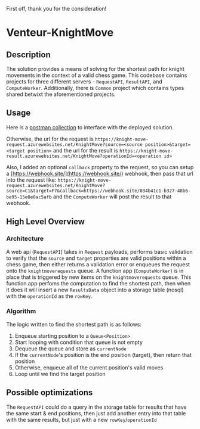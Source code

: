 First off, thank you for the consideration!

# Venteur-KnightMove

## Description
The solution provides a means of solving for the shortest path for knight movements in the context of a valid chess game.
This codebase contains projects for three different servers - `RequestAPI`, `ResultAPI`, and `ComputeWorker`. Additionally, there is `Common` project which contains types shared betwixt the aforementioned projects.

## Usage
Here is a [postman collection](https://api.postman.com/collections/20359850-fb3db60f-773e-40d8-b191-45c1c61c530a?access_key=PMAT-01HR9AQ7T43SZAX3P7R4YRS3GH) to interface with the deployed solution.

Otherwise, the url for the request is 
`https://knight-move-request.azurewebsites.net/KnightMove?source=<source position>&target=<target position>`
and the url for the result is
`https://knight-move-result.azurewebsites.net/KnightMove?operationId=<operation id>`

Also, I added an optional `callback` property to the request, so you can setup a [https://webhook.site/](https://webhook.site/) webhook, then pass that url into the request like:
`https://knight-move-request.azurewebsites.net/KnightMove?source=C1&target=F7&callback=https://webhook.site/034b41c1-b327-48b6-be95-15e0e0ac5afb`
and the `ComputeWorker` will post the result to that webhook.


## High Level Overview
### Architecture 
A web api (`RequestAPI`) takes in `Request` payloads, performs basic validation to verify that the `source` and `target` properties are valid positions within a chess game, then either returns a validation error or enqueues the request onto the `knightmoverequests` queue. A function app (`ComputeWorker`) is in place that is triggered by new items on the `knightmoverequests` queue. This function app perfoms the computation to find the shortest path, then when it does it will insert a new `ResultsData` object into a storage table (nosql) with the `operationId` as the `rowKey`.

### Algorithm
The logic written to find the shortest path is as follows:
1. Enqueue starting position to a `Queue<Position>`
2. Start looping with condition that queue is not empty
3. Dequeue the queue and store as `currentNode`
4. If the `currentNode`'s position is the end position (target), then return that position
5. Otherwise, enqueue all of the current position's valid moves
6. Loop until we find the target position

## Possible optimizations
The `RequestAPI` could do a query in the storage table for results that have the same start & end positions, then just add another entry into that table with the same results, but just with a new `rowKey`/`operationId`
